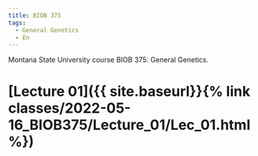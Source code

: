 ```yaml
---
title: BIOB 375
tags:
  - General Genetics
  - En
---
```


Montana State University course BIOB 375: General Genetics. 

# [Lecture 01]({{ site.baseurl}}{% link classes/2022-05-16_BIOB375/Lecture_01/Lec_01.html %})



<!--more-->

<!--The link for the main tutorial can be found [here]({{ site.baseurl}}{% link tutorials/Rmd_training.html %})-->
